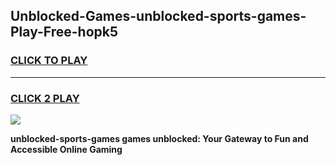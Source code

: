 
## Unblocked-Games-unblocked-sports-games-Play-Free-hopk5
<h3>
<a href="https://premium76.site?title=unblocked-sports-games&ref=23A">CLICK TO PLAY</a></h3>
<hr>

<h3>
<a href="https://premium76.site?title=unblocked-sports-games&ref=23A">CLICK 2 PLAY</a>
  
</h3>

<a href="https://premium76.site?title=unblocked-sports-games&ref=23A"><img src="https://clearcache.store/games.png"></a>


**unblocked-sports-games games unblocked: Your Gateway to Fun and Accessible Online Gaming**
